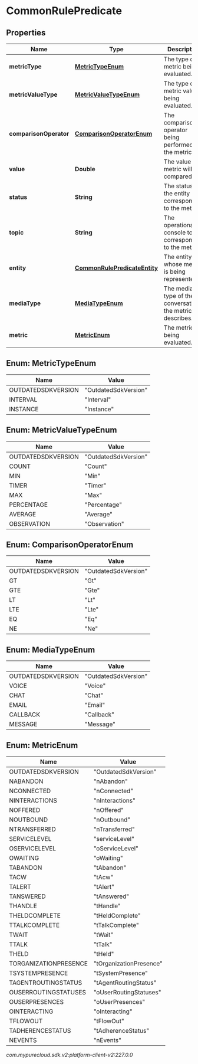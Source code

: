 # CommonRulePredicate


## Properties

| Name | Type | Description | Notes |
| ------------ | ------------- | ------------- | ------------- |
| **metricType** | [**MetricTypeEnum**](#Enum--MetricTypeEnum) | The type of metric being evaluated. |  |
| **metricValueType** | [**MetricValueTypeEnum**](#Enum--MetricValueTypeEnum) | The type of metric value being evaluated. |  |
| **comparisonOperator** | [**ComparisonOperatorEnum**](#Enum--ComparisonOperatorEnum) | The comparison operator being performed on the metric. |  |
| **value** | **Double** | The value the metric will be compared to. |  |
| **status** | **String** | The status of the entity corresponding to the metric. |  [optional] |
| **topic** | **String** | The operational console topic corresponding to the metric. |  [optional] |
| **entity** | [**CommonRulePredicateEntity**](CommonRulePredicateEntity) | The entity whose metric is being represented. |  |
| **mediaType** | [**MediaTypeEnum**](#Enum--MediaTypeEnum) | The media type of the conversation the metric describes. |  [optional] |
| **metric** | [**MetricEnum**](#Enum--MetricEnum) | The metric being evaluated. |  |


## Enum: MetricTypeEnum

| Name | Value |
| ---- | ----- |
| OUTDATEDSDKVERSION | &quot;OutdatedSdkVersion&quot; | 
| INTERVAL | &quot;Interval&quot; | 
| INSTANCE | &quot;Instance&quot; | 


## Enum: MetricValueTypeEnum

| Name | Value |
| ---- | ----- |
| OUTDATEDSDKVERSION | &quot;OutdatedSdkVersion&quot; | 
| COUNT | &quot;Count&quot; | 
| MIN | &quot;Min&quot; | 
| TIMER | &quot;Timer&quot; | 
| MAX | &quot;Max&quot; | 
| PERCENTAGE | &quot;Percentage&quot; | 
| AVERAGE | &quot;Average&quot; | 
| OBSERVATION | &quot;Observation&quot; | 


## Enum: ComparisonOperatorEnum

| Name | Value |
| ---- | ----- |
| OUTDATEDSDKVERSION | &quot;OutdatedSdkVersion&quot; | 
| GT | &quot;Gt&quot; | 
| GTE | &quot;Gte&quot; | 
| LT | &quot;Lt&quot; | 
| LTE | &quot;Lte&quot; | 
| EQ | &quot;Eq&quot; | 
| NE | &quot;Ne&quot; | 


## Enum: MediaTypeEnum

| Name | Value |
| ---- | ----- |
| OUTDATEDSDKVERSION | &quot;OutdatedSdkVersion&quot; | 
| VOICE | &quot;Voice&quot; | 
| CHAT | &quot;Chat&quot; | 
| EMAIL | &quot;Email&quot; | 
| CALLBACK | &quot;Callback&quot; | 
| MESSAGE | &quot;Message&quot; | 


## Enum: MetricEnum

| Name | Value |
| ---- | ----- |
| OUTDATEDSDKVERSION | &quot;OutdatedSdkVersion&quot; | 
| NABANDON | &quot;nAbandon&quot; | 
| NCONNECTED | &quot;nConnected&quot; | 
| NINTERACTIONS | &quot;nInteractions&quot; | 
| NOFFERED | &quot;nOffered&quot; | 
| NOUTBOUND | &quot;nOutbound&quot; | 
| NTRANSFERRED | &quot;nTransferred&quot; | 
| SERVICELEVEL | &quot;serviceLevel&quot; | 
| OSERVICELEVEL | &quot;oServiceLevel&quot; | 
| OWAITING | &quot;oWaiting&quot; | 
| TABANDON | &quot;tAbandon&quot; | 
| TACW | &quot;tAcw&quot; | 
| TALERT | &quot;tAlert&quot; | 
| TANSWERED | &quot;tAnswered&quot; | 
| THANDLE | &quot;tHandle&quot; | 
| THELDCOMPLETE | &quot;tHeldComplete&quot; | 
| TTALKCOMPLETE | &quot;tTalkComplete&quot; | 
| TWAIT | &quot;tWait&quot; | 
| TTALK | &quot;tTalk&quot; | 
| THELD | &quot;tHeld&quot; | 
| TORGANIZATIONPRESENCE | &quot;tOrganizationPresence&quot; | 
| TSYSTEMPRESENCE | &quot;tSystemPresence&quot; | 
| TAGENTROUTINGSTATUS | &quot;tAgentRoutingStatus&quot; | 
| OUSERROUTINGSTATUSES | &quot;oUserRoutingStatuses&quot; | 
| OUSERPRESENCES | &quot;oUserPresences&quot; | 
| OINTERACTING | &quot;oInteracting&quot; | 
| TFLOWOUT | &quot;tFlowOut&quot; | 
| TADHERENCESTATUS | &quot;tAdherenceStatus&quot; | 
| NEVENTS | &quot;nEvents&quot; | 




_com.mypurecloud.sdk.v2:platform-client-v2:227.0.0_

